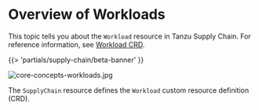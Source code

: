 # Overview of Workloads

This topic tells you about the `Workload` resource in Tanzu Supply Chain.
For reference information, see [Workload CRD](../../reference/api/workload.hbs.md).

{{> 'partials/supply-chain/beta-banner' }}


![core-concepts-workloads.jpg](images/core-concepts-workloads.jpg)

The `SupplyChain` resource defines the `Workload` custom resource definition (CRD).

